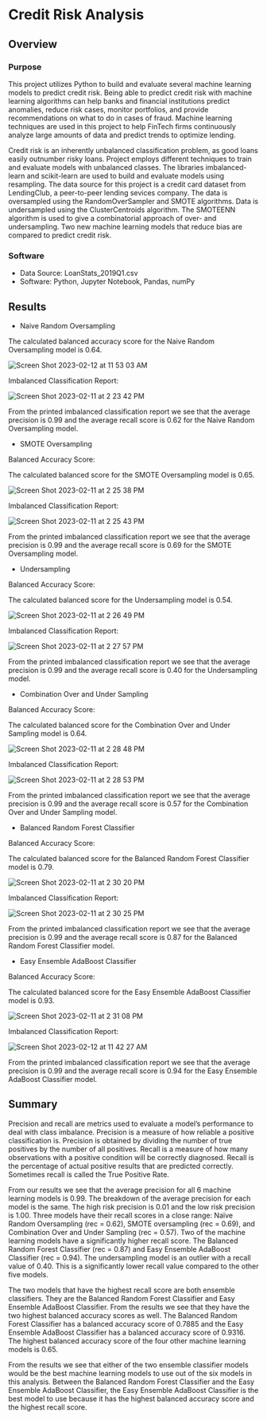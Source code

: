# Credit Risk Analysis

## Overview

### Purpose

This project utilizes Python to build and evaluate several machine learning models to predict credit risk.  Being able to predict credit risk with machine learning algorithms can help banks and financial institutions predict anomalies, reduce risk cases, monitor portfolios, and provide recommendations on what to do in cases of fraud. Machine learning techniques are used in this project to help FinTech firms continuously analyze large amounts of data and predict trends to optimize lending. 

Credit risk is an inherently unbalanced classification problem, as good loans easily outnumber risky loans. Project employs different techniques to train and evaluate models with unbalanced classes. The libraries imbalanced-learn and scikit-learn are used to build and evaluate models using resampling. The data source for this project is a credit card dataset from LendingClub, a peer-to-peer lending sevices company. The data is oversampled using the RandomOverSampler and SMOTE algorithms. Data is undersampled using the ClusterCentroids algorithm. The SMOTEENN algorithm is used to give a combinatorial approach of over- and undersampling. Two new machine learning models that reduce bias are compared to predict credit risk. 



### Software
* Data Source: LoanStats_2019Q1.csv
* Software: Python, Jupyter Notebook, Pandas, numPy

## Results

* Naive Random Oversampling

The calculated balanced accuracy score for the Naive Random Oversampling model is 0.64.

![Screen Shot 2023-02-12 at 11 53 03 AM](https://user-images.githubusercontent.com/111299372/218324976-c13d9678-157c-441d-ad31-7ff9499550ce.png)

Imbalanced Classification Report:

![Screen Shot 2023-02-11 at 2 23 42 PM](https://user-images.githubusercontent.com/111299372/218277285-48f0bc37-c6aa-47bf-89a6-adfad3cfe54e.png)

From the printed imbalanced classification report we see that the average precision is 0.99 and the average recall score is 0.62 for the Naive Random Oversampling model.

* SMOTE Oversampling

Balanced Accuracy Score:

The calculated balanced score for the SMOTE Oversampling model is 0.65.

![Screen Shot 2023-02-11 at 2 25 38 PM](https://user-images.githubusercontent.com/111299372/218277361-93aac58e-9bef-4888-847b-b3b978f284fc.png)

Imbalanced Classification Report:

![Screen Shot 2023-02-11 at 2 25 43 PM](https://user-images.githubusercontent.com/111299372/218277379-3543464e-7bc7-49fe-a1b8-b427f3d4100d.png)

From the printed imbalanced classification report we see that the average precision is 0.99 and the average recall score is 0.69 for the SMOTE Oversampling model. 

* Undersampling

Balanced Accuracy Score:

The calculated balanced score for the Undersampling model is 0.54.


![Screen Shot 2023-02-11 at 2 26 49 PM](https://user-images.githubusercontent.com/111299372/218277446-c1e2c083-7212-4f33-87ee-d4403c109c92.png)

Imbalanced Classification Report:

![Screen Shot 2023-02-11 at 2 27 57 PM](https://user-images.githubusercontent.com/111299372/218277458-62d3b0c3-a325-4417-9b16-f5760a9a181d.png)

From the printed imbalanced classification report we see that the average precision is 0.99 and the average recall score is 0.40 for the Undersampling model.


* Combination Over and Under Sampling

Balanced Accuracy Score:

The calculated balanced score for the Combination Over and Under Sampling model is 0.64.

![Screen Shot 2023-02-11 at 2 28 48 PM](https://user-images.githubusercontent.com/111299372/218277501-0c2cb9df-33bd-4170-8c73-1619d81435f6.png)

Imbalanced Classification Report:

![Screen Shot 2023-02-11 at 2 28 53 PM](https://user-images.githubusercontent.com/111299372/218277507-52b218fc-b41a-494b-a7c8-a2cbaf08954f.png)

From the printed imbalanced classification report we see that the average precision is 0.99 and the average recall score is 0.57 for the Combination Over and Under Sampling model.

* Balanced Random Forest Classifier

Balanced Accuracy Score:

The calculated balanced score for the Balanced Random Forest Classifier model is 0.79.

![Screen Shot 2023-02-11 at 2 30 20 PM](https://user-images.githubusercontent.com/111299372/218277554-9177bcfb-32d2-4878-9dd9-0e2de287abb6.png)

Imbalanced Classification Report:

![Screen Shot 2023-02-11 at 2 30 25 PM](https://user-images.githubusercontent.com/111299372/218277556-7b9c3c7c-2bd1-44b5-94f9-a3829fa80ec4.png)

From the printed imbalanced classification report we see that the average precision is 0.99 and the average recall score is 0.87 for the Balanced Random Forest Classifier model.

* Easy Ensemble AdaBoost Classifier

Balanced Accuracy Score:

The calculated balanced score for the Easy Ensemble AdaBoost Classifier model is 0.93.

![Screen Shot 2023-02-11 at 2 31 08 PM](https://user-images.githubusercontent.com/111299372/218277582-06821010-42f3-4bd0-b5d7-62db19ce6d8a.png)

Imbalanced Classification Report:

![Screen Shot 2023-02-12 at 11 42 27 AM](https://user-images.githubusercontent.com/111299372/218324426-24db39fd-f0a9-416d-8973-558a19abf8f0.png)

From the printed imbalanced classification report we see that the average precision is 0.99 and the average recall score is 0.94 for the Easy Ensemble AdaBoost Classifier model.


## Summary

Precision and recall are metrics used to evaluate a model’s performance to deal with class imbalance. Precision is a measure of how reliable a positive classification is. Precision is obtained by dividing the number of true positives by the number of all positives. Recall is a measure of how many observations with a positive condition will be correctly diagnosed. Recall is the percentage of actual positive results that are predicted correctly. Sometimes recall is called the True Positive Rate.

From our results we see that the average precision for all 6 machine learning models is 0.99. The breakdown of the average precision for each model is the same. The high risk precision is 0.01 and the low risk precision is 1.00. Three models have their recall scores in a close range: Naïve Random Oversampling (rec = 0.62), SMOTE oversampling (rec = 0.69), and Combination Over and Under Sampling (rec = 0.57). Two of the machine learning models have a significantly higher recall score. The Balanced Random Forest Classifier (rec = 0.87) and Easy Ensemble AdaBoost Classifier (rec = 0.94). The undersampling model is an outlier with a recall value of 0.40. This is a significantly lower recall value compared to the other five models.

The two models that have the highest recall score are both ensemble classifiers. They are the Balanced Random Forest Classifier and Easy Ensemble AdaBoost Classifier. From the results we see that they have the two highest balanced accuracy scores as well. The Balanced Random Forest Classifier has a balanced accuracy score of 0.7885 and the Easy Ensemble AdaBoost Classifier has a balanced accuracy score of 0.9316. The highest balanced accuracy score of the four other machine learning models is 0.65. 

From the results we see that either of the two ensemble classifier models would be the best machine learning models to use out of the six models in this analysis. Between the Balanced Random Forest Classifier and the Easy Ensemble AdaBoost Classifier, the Easy Ensemble AdaBoost Classifier is the best model to use because it has the highest balanced accuracy score and the highest recall score. 



